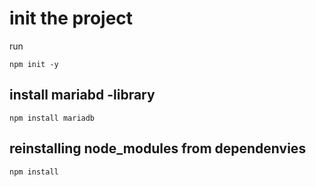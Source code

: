 # init the project

run

```shell
npm init -y
```

## install mariabd -library

```shell
npm install mariadb
```

## reinstalling node_modules from dependenvies

```shell
npm install
```
